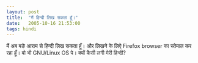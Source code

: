 ```yaml
---
layout: post
title:  "मैं हिन्दी लिख सकता हूँ।"
date:   2005-10-16 21:53:00
tags: hindi
---
```


मैं अब बङे आराम से हिन्दी लिख सकता हूँ। और लिखने के लिऐ Firefox browser का स्तेमाल कर रहा हूँ। वो भी GNU/Linux OS पे। क्यों कैसी लगी मेरी हिन्दी?
